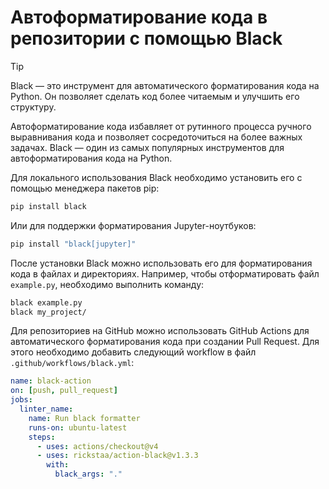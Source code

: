 # Автоформатирование кода в репозитории с помощью Black

> [!TIP]
> Black — это инструмент для автоматического форматирования кода на Python. Он позволяет сделать код более читаемым и улучшить его структуру.

Автоформатирование кода избавляет от рутинного процесса ручного выравнивания кода и позволяет сосредоточиться на более важных задачах. Black — один из самых популярных инструментов для автоформатирования кода на Python.

Для локального использования Black необходимо установить его с помощью менеджера пакетов pip:

```bash
pip install black
```

Или для поддержки форматирования Jupyter-ноутбуков:

```bash
pip install "black[jupyter]"
```

После установки Black можно использовать его для форматирования кода в файлах и директориях. Например, чтобы отформатировать файл `example.py`, необходимо выполнить команду:

```bash
black example.py
black my_project/
```

Для репозиториев на GitHub можно использовать GitHub Actions для автоматического форматирования кода при создании Pull Request. Для этого необходимо добавить следующий workflow в файл `.github/workflows/black.yml`:

```yaml
name: black-action
on: [push, pull_request]
jobs:
  linter_name:
    name: Run black formatter
    runs-on: ubuntu-latest
    steps:
      - uses: actions/checkout@v4
      - uses: rickstaa/action-black@v1.3.3
        with:
          black_args: "."
```
